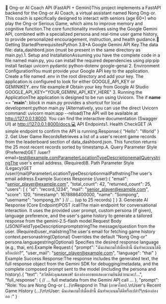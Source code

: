 🧠 Ong-or AI Coach API (FastAPI + Gemini)This project implements a FastAPI backend for the Ong-or AI Coach, a virtual assistant named Nong Ong-or. This coach is specifically designed to interact with seniors (age 60+) who play the Ong-or Serious Game, which aims to improve memory and cognitive function.The core functionality involves using the Google Gemini API, combined with a specialized persona and real-time user game history, to provide personalized encouragement, instruction, and health guidance.🚀 Getting StartedPrerequisitesPython 3.8+A Google Gemini API Key.The data file: data_dashbord.json (must be present in the same directory as main.py).1. Setup and InstallationAssuming you have the complete code in a file named main.py, you can install the required dependencies using pip:pip install fastapi uvicorn pydantic python-dotenv google-genai
2. Environment ConfigurationYou must provide your Google API key to the application. Create a file named .env in the root directory and add your key. The application is configured to look for either GOOGLE_API_KEY or GEMINIKEY..env file example:# Obtain your key from Google AI Studio
GOOGLE_API_KEY="YOUR_GEMINI_API_KEY_HERE"
3. Running the ApplicationThe application is designed to be run using Uvicorn. The if __name__ == "__main__": block in main.py provides a shortcut for local development:python main.py
(Alternatively, you can use the direct Uvicorn command: uvicorn main:app --reload)The API will be available at http://127.0.0.1:8000. You can find the interactive documentation (Swagger UI) at http://127.0.0.1:8000/docs.💻 API Endpoints1. Health CheckGET /A simple endpoint to confirm the API is running.Response:{
    "Hello": "World"
}
2. Get User Game RecordsRetrieves a list of a user's recent game records from the leaderboard section of data_dashbord.json. This function returns the 25 most recent records sorted by timestamp.A. Query Parameter Style (Preferred)GET /user?email=test@example.comParameterLocationTypeDescriptionemailQuerystringThe user's email address. (Required)B. Path Parameter Style (Legacy)GET /user/{mail}ParameterLocationTypeDescriptionmailPathstringThe user's email address.Example Success Response (/user):{
    "email": "senior_player@example.com",
    "total_count": 42,
    "returned_count": 25,
    "users": [
        {
            "id": "record_1234",
            "mail": "senior_player@example.com",
            "score": 120,
            "timestamp": 1678886400000,
            "name": "Sompong",
            "username": "sompong_th"
        }
        // ... (up to 25 records)
    ]
}
3. Generate AI Response (Core Endpoint)POST /callThe main endpoint for conversational interaction. It uses the provided user prompt, custom persona (if given), language preference, and the user's game history to generate a tailored response from the gemini-2.5-flash model.Request Body (JSON)FieldTypeDescriptionpromptstringThe message/question from the user. (Required)user_mailstringThe user's email for fetching game history context.personastring(Optional) Overrides the default "Nong Ong-or" persona.languagestring(Optional) Specifies the desired response language (e.g., thai, en).Example Request:{
    "prompt": "ฉันเล่นเกมไปเมื่อเช้านี้ ฉันทำคะแนนได้ดีหรือเปล่า?",
    "user_mail": "senior_player@example.com",
    "language": "thai"
}
Example Success Response:The response includes the generated text, the full response object from the Gemini SDK for debugging/metadata, and the complete composed prompt sent to the model (including the persona and history).{
    "text": "สวัสดีค่ะคุณสมพงษ์! น้องอ่องออขอแสดงความยินดีด้วยนะคะ!...",
    "full_response": {
        // ... full metadata from the Gemini API call ...
    },
    "prompt": "Role: You are Nong Ong-or (...)\nRespond in Thai (ภาษาไทย).\nUser's Recent Game History (...)\n\nUser: ฉันเล่นเกมไปเมื่อเช้านี้ ฉันทำคะแนนได้ดีหรือเปล่า?\nน้องอ่องออ :"
}
